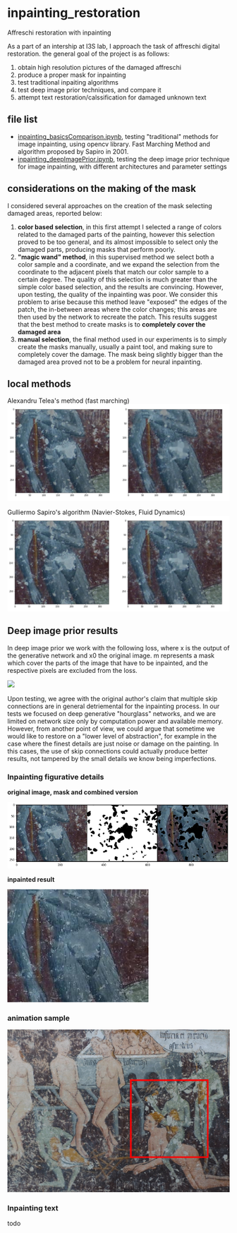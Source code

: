 # inpainting_restoration
Affreschi restoration with inpainting

As a part of an intership at I3S lab, I approach the task of affreschi digital restoration.
the general goal of the project is as follows: 

1) obtain high resolution pictures of the damaged affreschi 
2) produce a proper mask for inpainting
3) test traditional inpaiting algorithms 
4) test deep image prior techniques, and compare it 
5) attempt text restoration/calssification for damaged unknown text

## file list 

- [inpainting_basicsComparison.ipynb](https://github.com/fmerizzi/inpainting_restoration/blob/main/inpainting_basicsComparison.ipynb), testing "traditional" methods for image inpainting, using opencv library. Fast Marching Method and algorithm proposed by Sapiro in 2001.
- [inpainting_deepImagePrior.ipynb](https://github.com/fmerizzi/inpainting_restoration/blob/main/inpainting_deepImagePrior.ipynb), testing the deep image prior technique for image inpainting, with different architectures and parameter settings

## considerations on the making of the mask 
I considered several approaches on the creation of the mask selecting damaged areas, reported below:

1) __color based selection__, in this first attempt I selected a range of colors related to the damaged parts of the painting, however this selection proved to be too general, and its almost impossible to select only the damaged parts, producing masks that perform poorly.
2) __"magic wand" method__, in this supervised method we select both a color sample and a coordinate, and we expand the selection from the coordinate to the adjacent pixels that match our color sample to a certain degree. The quality of this selection is much greater than the simple color based selection, and the results are convincing. However, upon testing, the quality of the inpainting was poor. We consider this problem to arise because this method leave "exposed" the edges of the patch, the in-between areas where the color changes; this areas are then used by the network to recreate the patch. This results suggest that the best method to create masks is to __completely cover the damaged area__
3) __manual selection__, the final method used in our experiments is to simply create the masks manually, usually a paint tool, and making sure to completely cover the damage. The mask being slightly bigger than the damaged area proved not to be a problem for neural inpainting. 

## local methods 

Alexandru Telea's method (fast marching)
![preparing](https://github.com/fmerizzi/inpainting_restoration/blob/main/images/AlexandruTelea.png)

Gulliermo Sapiro's algorithm (Navier-Stokes, Fluid Dynamics)
![preparing](https://github.com/fmerizzi/inpainting_restoration/blob/main/images/Navier-Stokes.png)

## Deep image prior results
In deep image prior we work with the following loss, where x is the output of the generative network and x0 the original image. m represents a mask which cover the parts of the image that have to be inpainted, and the respective pixels are excluded from the loss. 

<img src="https://render.githubusercontent.com/render/math?math=\Large E(x,x_0) = \left \| (x - x_0) \odot m) \right \|">

Upon testing, we agree with the original author's claim that multiple skip connections are in general detriemental for the inpainting process.
In our tests we focused on deep generative "hourglass" networks, and we are limited on network size only by computation power and available memory. However, from another point of view, we could argue that sometime we would like to restore on a "lower level of abstraction", for example in the case where the finest details are just noise or damage on the painting. In this cases, the use of skip connections could actually produce better results, not tampered by the small details we know being imperfections.

### Inpainting figurative details
__original image, mask and combined version__


![preparing](https://github.com/fmerizzi/inpainting_restoration/blob/main/images/prepare.png)


__inpainted result__


![result](https://github.com/fmerizzi/inpainting_restoration/blob/main/images/detail2_full256.jpeg)


### animation sample
![Lusuria, deep prior animation sample](https://github.com/fmerizzi/inpainting_restoration/blob/main/images/Lusuria_sample_gif.gif)

### Inpainting text 
todo

